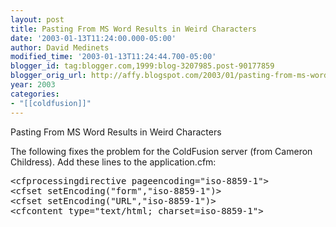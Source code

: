 ```yaml
---
layout: post
title: Pasting From MS Word Results in Weird Characters
date: '2003-01-13T11:24:00.000-05:00'
author: David Medinets
modified_time: '2003-01-13T11:24:44.700-05:00'
blogger_id: tag:blogger.com,1999:blog-3207985.post-90177859
blogger_orig_url: http://affy.blogspot.com/2003/01/pasting-from-ms-word-results-in-weird.md
year: 2003
categories:
- "[[coldfusion]]"
---
```


Pasting From MS Word Results in Weird Characters



The following fixes the problem for the ColdFusion server (from Cameron Childress). Add these lines to the application.cfm:
<pre>
&lt;cfprocessingdirective pageencoding="iso-8859-1"&gt;
&lt;cfset setEncoding("form","iso-8859-1")&gt;
&lt;cfset setEncoding("URL","iso-8859-1")&gt;
&lt;cfcontent type="text/html; charset=iso-8859-1"&gt;
</pre>
